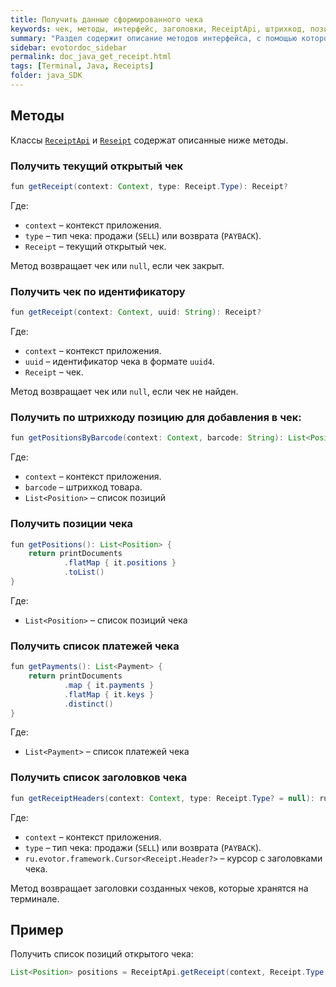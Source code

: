 ```yaml
---
title: Получить данные сформированного чека
keywords: чек, методы, интерфейс, заголовки, ReceiptApi, штрихкод, позиция, платеж
summary: "Раздел содержит описание методов интерфейса, с помощью которого можно получить данные сформированного чека."
sidebar: evotordoc_sidebar
permalink: doc_java_get_receipt.html
tags: [Terminal, Java, Receipts]
folder: java_SDK
---
```

## Методы

Классы [`ReceiptApi`](https://github.com/evotor/integration-library/blob/develop/app/src/main/java/ru/evotor/framework/receipt/ReceiptApi.kt) и [`Reseipt`](https://github.com/evotor/integration-library/blob/develop/app/src/main/java/ru/evotor/framework/receipt/Receipt.kt) содержат описанные ниже методы.

### Получить текущий открытый чек

```java
fun getReceipt(context: Context, type: Receipt.Type): Receipt?
```

Где:

* `context` – контекст приложения.
* `type` – тип чека: продажи (`SELL`) или возврата (`PAYBACK`).
* `Receipt` – текущий открытый чек.

Метод возвращает чек или `null`, если чек закрыт.

### Получить чек по идентификатору

```java
fun getReceipt(context: Context, uuid: String): Receipt?
```

Где:

* `context` – контекст приложения.
* `uuid` – идентификатор чека в формате `uuid4`.
* `Receipt` – чек.

Метод возвращает чек или `null`, если чек не найден.

### Получить по штрихкоду позицию для добавления в чек:

```java
fun getPositionsByBarcode(context: Context, barcode: String): List<Position>
```

Где:

* `context` – контекст приложения.
* `barcode` – штрихкод товара.
* `List<Position>` – список позиций

### Получить позиции чека

```java
fun getPositions(): List<Position> {
    return printDocuments
            .flatMap { it.positions }
            .toList()
}
```

Где:

* `List<Position>` – список позиций чека

### Получить список платежей чека

```java
fun getPayments(): List<Payment> {
    return printDocuments
            .map { it.payments }
            .flatMap { it.keys }
            .distinct()
}
```

Где:

* `List<Payment>` – список платежей чека

### Получить список заголовков чека

```java
fun getReceiptHeaders(context: Context, type: Receipt.Type? = null): ru.evotor.framework.Cursor<Receipt.Header?>?
```

Где:

* `context` – контекст приложения.
* `type` – тип чека: продажи (`SELL`) или возврата (`PAYBACK`).
* `ru.evotor.framework.Cursor<Receipt.Header?>` – курсор с заголовками чека.

Метод возвращает заголовки созданных чеков, которые хранятся на терминале.

## Пример

Получить список позиций открытого чека:

``` java
List<Position> positions = ReceiptApi.getReceipt(context, Receipt.Type.SELL).getPositions();
```
